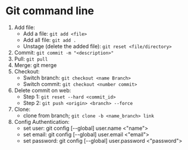 # Git command line
1. Add file:
   - Add a file: `git add <file>`
   - Add all file: `git add .`
   - Unstage (delete the added file): `git reset <file/directory>`
2. Commit: `git commit -m "<description>"`
3. Pull: `git pull`
4. Merge: git merge <from branch>
5. Checkout:
   - Switch branch: `git checkout <name Branch>`
   - Switch commit: `git checkout <number commit>`
6. Delete commit on web:
   - Step 1: `git reset --hard <commit_id>`
   - Step 2: `git push <origin> <branch> --force `
7. Clone:
   - clone from branch; `git clone -b <name_branch> link`
8. Config Authentication:
   - set user: git config [--global] user.name <"name">
   - set email: git config [--global] user.email <"email">
   - set password: git config [--global] user.password <"password">
